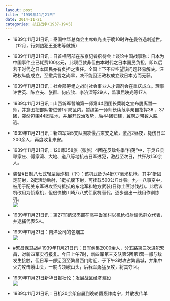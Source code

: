 ```yaml
---
layout: post
title: "1939年11月21日"
date: 2014-11-21
categories: 抗日战争(1937-1945)
---
```


<meta name="referrer" content="no-referrer" />

- 1939年11月21日讯：泰国中华总商会主席蚁光炎于晚10时许在曼谷遇刺逝世。（12月，行刺凶犯王亚彬等就捕） 

- 1939年11月21日讯：日首相阿部在东京记者招待会上谈论中国战事称：日本为中国事件业已耗费100亿元，此项巨款非但由本时代之日本国民负担，即以后若干时代之日本国民亦有负担之责任。全国上下不应空望该问题轻易解决。汪政权纵能成立，至撤兵言之尚早，决不能因汪政权成立致日本劳而无获。 

- 1939年11月21日讯：社会部筹组之战时社会事业人才调剂会在重庆成立。理事许世英、陈立夫、张群、何应钦、李济深等29人，监事屈映光等17人 

- 1939年11月21日讯：山西新军暂编第一师第44团团长冀聘之宣布脱离暂一师，并意图把部队带进骑1军防区内。暂编第一师师长续范亭亲自指挥36 、37 团，突然包围44团驻地，并展开政治攻势，后44团归建，冀聘之带数人脱逃。 

- 1939年11月21日讯：新四军第5支队围攻侵占来安之敌，激战2昼夜，毙伤日军200余人，再度收复来安。 

- 1939年11月21日讯：120师358旅（张旅）4团在反敌冬季“扫荡”中，于灵丘县祁家庄、傅家湾、大地、道八等地抗击日军进犯，激战至次日，共歼敌150余人。 

- 装备#日制八七式轻型轰炸机（下）：该机武备为4挺7.7毫米机枪，其中1挺固定前射，2挺活动后射，1挺机腹下射，可挂载500公斤炸弹。九·一八事变中，被用于配关东军进攻坚持抵抗的东北军和地方武装(日称土匪讨伐战)。此后该机改用为侦察机，但很快被川崎八八式侦察机替代，逐步退出一线用作训练机。 <br/><img src="https://ww1.sinaimg.cn/large/aca367d8jw1emie0ihomqj20dc0c1taq.jpg" />

- 1939年11月21日讯：第27军范汉杰部在高平鲁家村以机枪扫射请愿群众代表，并逮捕代表5人。 

- 1939年11月21日：南洋公司的包烟工 <br/><img src="https://ww1.sinaimg.cn/large/aca367d8jw1emib4assboj20ct0o7te4.jpg" />

- #繁昌保卫战# 1939年11月21日讯：日军纠集2000余人，分五路第三次进犯繁昌，对新四军实行报复。今日上午7时，新四军第三支队第5团第1营一部与敌发生接触，但日军一部迂回至繁昌西门附近，于下午3时攻占繁昌城，并集中火力攻击峨山头，一度占领峨山头，后我军勇猛反攻，将其夺回。 

- 1939年11月21日新华日报社论：发展战区经济建设 <br/><img src="https://ww1.sinaimg.cn/large/aca367d8jw1emi9e2uvh7j21070h7jxr.jpg" />

- 1939年11月21日讯：日机30余架自晨到晚轮番轰炸南宁，并散发传单 

